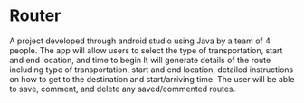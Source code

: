 # Router

A project developed through android studio using Java by a team of 4 people. 
The app will allow users to select the type of transportation, start and end location, and time to begin
It will generate details of the route including type of transportation, start and end location, detailed instructions on how to get to the destination and start/arriving time. 
The user will be able to save, comment, and delete any saved/commented routes.
